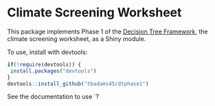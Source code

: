 # Climate Screening Worksheet
This package implements Phase 1 of the [Decision Tree Framework]( https://openknowledge.worldbank.org/handle/10986/22544), the climate screening worksheet, as a Shiny module.

To use, install with devtools:

```r 
if(!require(devtools)) {
 install.packages("devtools")
}
devtools::install_github("tbadams45/dtphase1")
```

See the documentation to use `?